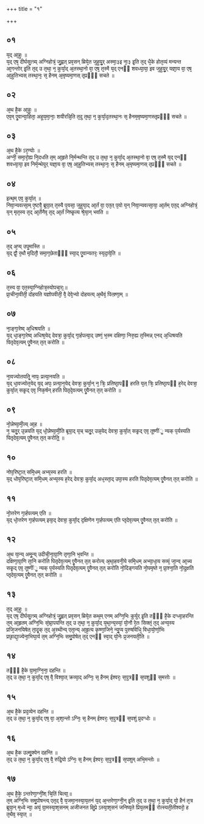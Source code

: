 +++
title = "१"

+++
## ०१
य᳘द् आ᳘हुः ॥  
य᳘द् एष᳘ दीर्घसॗत्त्र्य् अग्निहोत्रं᳘ जु᳘ह्वत् प्रव᳘सन् म्रिये᳘त जुहुयु᳘र् अस्मा᳘३इ ना᳘३ इ᳘ति त᳘द् धै᳘के होत᳘व्यं मन्यन्त आ᳘गन्तोर् इ᳘ति त᳘द् उ त᳘था᳘ न᳘ कुर्या᳘द् अ᳘तस्था᳘नो वा᳘ एष᳘ त᳘स्मै य᳘द् एनᳫं शवध्या᳘या᳘ इव जुहुयु᳘र् यज्ञा᳘य वा᳘ एष᳘ आ᳘हुतिभ्यस् तस्था᳘नः᳘ स᳘ हैनम् अ᳘मृष्यमा᳘णस् तृप्रᳫं᳘ सचते ॥  
## ०२
अ᳘थ है᳘क आ᳘हुः ॥  
एव᳘म् एॗवान्वा᳘हिता᳘ अहूय᳘मा᳘नाः᳘ शयीरन्नि᳘ति त᳘दु त᳘था᳘ न᳘ कुर्या᳘द᳘तस्था᳘नः स᳘ हैनम᳘मृष्यमा᳘णस्तृप्रᳫं᳘ सचते ॥  
## ०३
अ᳘थ है᳘के ऽर᳘ण्योः ॥  
अग्नी᳘ समा᳘रो᳘ह्य नि᳘दधति त᳘म् आ᳘हृते नि᳘र्मन्थन्ति त᳘द् उ त᳘था᳘ न᳘ कुर्या᳘द् अ᳘तस्था᳘नो वा᳘ एष᳘ त᳘स्मै य᳘द् एनᳫं शवध्या᳘या᳘ इव निर्म᳘न्थेयुर् यज्ञा᳘य वा᳘ एष᳘ आ᳘हुतिभ्यस् तस्था᳘नः᳘ स᳘ हैनम् अ᳘मृष्यमा᳘णस् तृप्रᳫं᳘ सचते ॥  
## ०४
इत्थ᳘म् एव᳘ कुर्या᳘त् ॥  
निवा᳘न्यवत्सा᳘म् ए᳘ष्टवै᳘ ब्रूया᳘त् त᳘स्यै प᳘यसा᳘ जुहुया᳘द् आ᳘र्तं वा᳘ एत᳘त् प᳘यो य᳘न् निवा᳘न्यवत्सा᳘या᳘ आ᳘र्तम् एत᳘द् अग्निहोत्रं᳘ य᳘न् मृत᳘स्य त᳘द् आ᳘र्तेनैव᳘ त᳘द् आ᳘र्तं निष्कृ᳘त्य श्रे᳘या᳘न् भवति ॥  
## ०५
त᳘द् अ᳘प्य् उपॗमास्ति ॥  
य᳘द् द्वौ᳘ र᳘थौ मृदितौ᳘ समा᳘ग᳘छेताᳫं᳘ स्या᳘द् एॗवान्यतरः᳘ स्य᳘दा᳘ये᳘ति ॥  
## ०६
त᳘स्य वा᳘ एत᳘स्या᳘ग्निहोत्र᳘स्योपचा᳘रः᳟॥  
प्रा᳘चीना᳘वीती᳘ दोहयति यज्ञोपवीती᳘ वै᳘ देवे᳘भ्यो दोहयत्य् अ᳘थैवं᳘ पित्क़्णा᳘म् ॥  
## ०७
ना᳘ङ्गा᳘रेष्व् अ᳘धिश्रयति ॥  
य᳘द् धा᳘ङ्गा᳘रेष्व् अधिश्र᳘येद् देवत्रा᳘ कुर्या᳘द् गा᳘र्हपत्या᳘द् उष्णं᳘ भ᳘स्म दक्षिणा᳘ निरु᳘ह्य त᳘स्मिन्न् एनद् अ᳘धिश्रयति पितृदेव᳘त्यम् एॗवैनत् त᳘त् करोति ॥  
## ०८
ना᳘वज्योतयतिॗ नापः᳘ प्रत्या᳘नयति ॥  
य᳘द् धा᳘वज्योत᳘येद् य᳘द् अपः᳘ प्रत्या᳘न᳘येद् देवत्रा᳘ कुर्या᳘न् न᳘ त्रिः᳘ प्रतिष्ठा᳘पᳫं हरति य᳘त् त्रिः᳘ प्रतिष्ठा᳘पᳫं ह᳘रेद् देवत्रा᳘ कुर्या᳘त् सकृ᳘द् एव᳘ निक᳘र्षन् हरति पितृदे᳘वत्यम् एॗवैनत् त᳘त् करोति ॥  
## ०९
नो᳘न्नेष्या᳘मी᳘त्य् आ᳘ह ॥  
न᳘ चतु᳘र् उ᳘न्नयति य᳘द् धो᳘न्नेष्या᳘मी᳘ति ब्रूया᳘द् य᳘च् चतु᳘र् उन्न᳘येद् देवत्रा᳘ कुर्या᳘त् सकृ᳘द् एव᳘ तूष्णींॗ न्यक् प᳘र्यस्यति पितृदेव᳘त्यम् एॗवैनत् त᳘त् करोति᳟᳟ ॥  
## १०
नोप᳘रिष्टा᳘त् समि᳘धम् अभ्य᳘स्य हरति ॥  
य᳘द् धोप᳘रिष्टा᳘त् समि᳘धम् अभ्य᳘स्य ह᳘रेद् देवत्रा᳘ कुर्या᳘द् अध᳘स्ता᳘द् उपा᳘स्य हरति पितृदेव᳘त्यम् एॗवैनत् त᳘त् करोति ॥  
## ११
नो᳘त्तरेण गा᳘र्हपत्यम् एति ॥  
य᳘द् धो᳘त्तरेण गा᳘र्हपत्यम् इया᳘द् देवत्रा᳘ कुर्या᳘द् द᳘क्षिणेन गा᳘र्हपत्यम् एति प्तृदेव᳘त्यम् एॗवैनत् त᳘त् करोति ॥  
## १२
अ᳘थ या᳘न्य् अमू᳘न्य् उदीची᳘ना᳘ग्रा᳘णि तृणा᳘नि भ᳘वन्ति ॥  
दक्षिणा᳘ग्रा᳘णि ता᳘नि करोति पितृदेव᳘त्यम् एॗवैनत् त᳘त् करोत्य् अ᳘था᳘हवनी᳘ये समि᳘धम् अभ्या᳘धा᳘य सव्यं᳘ जा᳘न्व् आ᳘च्य सकृ᳘द् एव᳘ तूष्णींॗ न्यक् प᳘र्यस्यति पितृदेव᳘त्यम् एॗवैनत् त᳘त् करोति नो᳘दिङ्गयति नो᳘पमृष्ते न᳘ प्रा᳘श्ना᳘ति नो᳘दुक्षति प्तृदेव᳘त्यम् एॗवैनत् त᳘त् करोति ॥  
## १३
त᳘द् आ᳘हुः ॥  
य᳘द् एष᳘ दीर्घसॗत्त्र्य् अग्निहोत्रं᳘ जु᳘ह्वत् प्रव᳘सन् म्रिये᳘त कथ᳘म् एनम् अग्नि᳘भिः कुर्युर् इ᳘ति तᳫं᳘ है᳘के दग्ध्वा᳘हरन्ति त᳘म् आ᳘हृतम् अग्नि᳘भिः सं᳘घ्रा᳘पयन्ति त᳘द् उ त᳘था᳘ न᳘ कुर्या᳘द् य᳘था᳘न्य᳘स्यां᳘ यो᳘नौ रे᳘तः सिक्तं᳘ त᳘द् अन्य᳘स्य प्रजि᳘जनयिषेत् ता᳘दृ᳘क् त᳘द् अ᳘स्थीन्य् एता᳘न्य् आ᳘हृ᳘त्य कृष्णा᳘जिने᳘ न्यु᳘प्य पुरुषविधि᳘ विधा᳘यो᳘र्णा᳘भिः प्रछा᳘द्या᳘ज्येना᳘भिघा᳘र्य त᳘म् अग्नि᳘भिः समु᳘पोषेत् त᳘द् एनᳫं स्वा᳘द् यो᳘नेः प्र᳘जनयती᳘ति ॥  
## १४
तᳫं᳘ है᳘के ग्रा᳘मा᳘ग्नि᳘ना᳘ दहन्ति ॥  
त᳘द् उ त᳘था᳘ न᳘ कुर्या᳘द् एष᳘ वै᳘ विश्वा᳘त् क्रव्या᳘द् अग्निः᳘ स᳘ हैनम् ईश्वरः᳘ स᳘पुत्रᳫं स᳘पशुᳫं स᳘मत्तोः ॥  
## १५
अ᳘थ है᳘के प्रद᳘व्येन दहन्ति ॥  
त᳘द् उ त᳘था᳘ न᳘ कुर्या᳘द् एष᳘ वा᳘ अ᳘शा᳘न्तो ऽग्निः᳘ स᳘ हैनम् ईश्वरः᳘ स᳘पुत्रᳫं स᳘पशुं प्र᳘दग्धोः ॥  
## १६
अ᳘थ है᳘क उल्मुॗक्येन दहन्ति ॥  
त᳘द् उ त᳘था᳘ न᳘ कुर्या᳘द् एष᳘ वै᳘ रुद्रि᳘यो ऽग्निः᳘ स᳘ हैनम् ईश्वरः᳘ स᳘पुत्रᳫं स᳘पशुम् अभि᳘मन्तोः ॥  
## १७
अ᳘थ है᳘के᳘ ऽन्तरेणा᳘ग्नीं᳘श् चि᳘तिं चित्वा᳟॥  
त᳘म् अग्नि᳘भिः समु᳘पोषन्त्य् एत᳘द् वै᳘ य᳘जमा᳘नस्या᳘य᳘तनं य᳘द् अ᳘न्तरेणा᳘ग्नी᳘न् इ᳘ति त᳘द् उ त᳘था᳘ न᳘ कुर्या᳘द् यो᳘ हैनं त᳘त्र ब्रूया᳘न् म᳘ध्ये न्वा᳘ अयं᳘ ग्रा᳘मस्या᳘श᳘सनम् अजीजनत क्षिॗप्रे ऽस्या᳘श᳘सनं जनिष्य᳘ते प्रिय᳘तमᳫं रोत्स्यती᳘तीश्वरो᳘ ह त᳘थैव᳘ स्या᳘त् ॥  